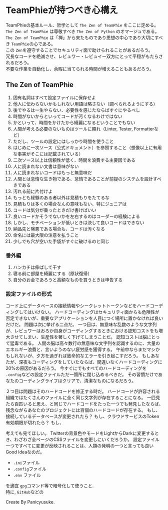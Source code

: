 # TeamPhieが持つべき心構え

TeamPhieの基本ルール、哲学として `The Zen of TeamPhie` をここに定める。  
`The Zen of TeamPhie` は尊敬すべき `The Zen of Python` のオマージュである。  
`The Zen of TeamPhie` は「禅」から来たものであり思想の中心であり大切にすべき `TeamPhie`の心である。  
この `Zen`を遵守することでセキュリティ面で助けられることがあるだろう。  
冗長なコードを絶滅させ、レビュワー・レビュイー双方にとって平穏がもたらされるだろう。  
不要な作業を自動化し、余暇に当てられる時間が増えることもあるだろう。

## The Zen of TeamPhie

1. 固有名詞はすべて設定ファイルに保存せよ
2. 他人に伝わらないかもしれない用語は略さない（調べられるようにする）
3. 後でやるは一生やらない、必要性を感じたならばすぐにやるべし
4. 時間がないからといってコードが汚くなるわけではない
5. かといって、時間をかけたから綺麗になるということでもない
6. 人間が考える必要のないものはツールに頼れ（Linter, Tester, Formatterなど）
7. ただし、ツールの設定にはしっかり時間を使うこと
8. はじめに一次ソース（公式ドキュメント）を参照すること（想像以上に有用な事実がそこには記載されている）
9. 二次ソース以上は信頼性が低く、時間を浪費する主要因である
10. 人に読まれない文書は意味がない
11. 人に読まれないコードはもっと無意味だ
12. 人間とは怠惰な生き物である、怠惰であることが前提のシステムを設計すべきである
13. 汚れる前に片付けよ
14. もっとも経験のある者以外は見積もりをたてるな
15. 見積もりは多くの場合なんの意味もない、特にジュニアは
16. コードは気分が乗ったときだけ書けばいい
17. 良いコードかそうでないかを左右するのはコーダーの経験による
18. しかし、モチベーションが低いときは決して良いコードはできない
19. 納品先と険悪である場合も、コードは汚くなる
20. 命名には最大限の注意を払うこと
21. 少しでも穴が空いた手袋がすぐに破けるのと同じ

### 番外編

1. ハンカチは伸ばして干す
2. 寝る前に部屋を綺麗にする（原状復帰）
3. 自分のお金であろうと高額なものを買うときは申告する

### 設定ファイルの形式

コード上にデータベースの接続情報やシークレットトークンなどをハードコーディングしてはいけない。
ハードコーディングはセキュリティ面からも危険性が否定できないが、重要なアプリケーションを人目につく場所に置かなければ良いだけだ。
問題は次に挙げる二点だ。
一つ目は、無意味な乱数のような文字列が、レビュワーはおろか自身がコーディングするときにおける認知コストをも増大させてしまい、生産性を著しく下げてしまうことだ。
認知コストは脳にとって猛毒である。
人間の脳は高々数行の無意味な文字列を認識するのに、大量のエネルギー浪費と、言いようのない疲労感を獲得する。
午前中ならまだマシかもしれないが、夕方を過ぎれば致命的なエラーを引き起こすだろう。
もしあなたが、深夜もコーディングをしていたならば、間違いなくハードコーディングに20%の原因があるだろう。
今すぐにでもすべてのハードコーディングを `.config`などの設定ファイルただ一箇所に閉じ込めるべきだ。
その習慣だけであなたのコーディングライフはクリアで、清潔なものになるだろう。

２つ目は問題はそのハードコードを修正する時だ。
ハードコードが許容される組織ではたくさんのファイルに全く同じ文字列が存在することになる。
一匹見たら百匹いると思え、と同じでハードコードをたった一つでも発見したならば、残念ながらあなたのプロジェクトには百個のハードコードが存在する。
もし、接続しているデータベースが変更されたら？
もし、クラウドサービスのToken有効期限が切れたら？
もし、

考えても見てほしい。
Twitterの背景色やモードをLightからDarkに変更するとき、わざわざ全ページのCSSファイルを変更しにいくだろうか。
設定ファイル一つですべてに変更が反映されることは、人類の発明の一つと言っても良いGood Ideaなのだ。

- `.ini`ファイル
- `.config`ファイル
- `.env` ファイル

を適宜 `gpg`コマンド等で暗号化して使うこと.  
特に, `GitHub`などの


Create By Panicyusuke.
